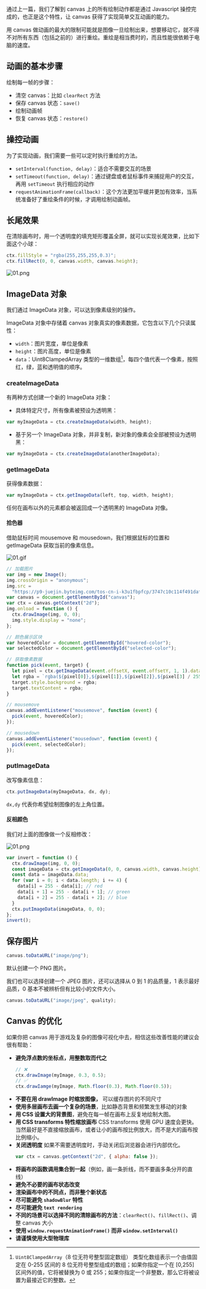 通过上一篇，我们了解到 canvas 上的所有绘制动作都是通过 Javascript 操控完成的，也正是这个特性，让 canvas 获得了实现简单交互动画的能力。

用 canvas 做动画的最大的限制可能就是图像一旦绘制出来，想要移动它，就不得不对所有东西（包括之前的）进行重绘。重绘是相当费时的，而且性能很依赖于电脑的速度。

## 动画的基本步骤

绘制每一帧的步骤：

- 清空 canvas：比如 `clearRect` 方法
- 保存 canvas 状态：`save()`
- 绘制动画帧
- 恢复 canvas 状态：`restore()`

## 操控动画

为了实现动画，我们需要一些可以定时执行重绘的方法。

- `setInterval(function, delay)`：适合不需要交互的场景
- `setTimeout(function, delay)`：通过键盘或者鼠标事件来捕捉用户的交互，再用 `setTimeout` 执行相应的动作
- `requestAnimationFrame(callback)`：这个方法更加平缓并更加有效率，当系统准备好了重绘条件的时候，才调用绘制动画帧。

## 长尾效果

在清除画布时，用一个透明度的填充矩形覆盖全屏，就可以实现长尾效果，比如下面这个小球：

```js
ctx.fillStyle = "rgba(255,255,255,0.3)";
ctx.fillRect(0, 0, canvas.width, canvas.height);
```

![01.png](https://p3-juejin.byteimg.com/tos-cn-i-k3u1fbpfcp/7832d4ea40cb42878c54ba85b853d385~tplv-k3u1fbpfcp-watermark.image?)

## ImageData 对象

我们通过 ImageData 对象，可以达到像素级别的操作。

ImageData 对象中存储着 canvas 对象真实的像素数据，它包含以下几个只读属性：

- `width`：图片宽度，单位是像素
- `height`：图片高度，单位是像素
- `data`：Uint8ClampedArray 类型的一维数组[^1]，每四个值代表一个像素，按照红，绿，蓝和透明值的顺序。
  [^1]: `Uint8ClampedArray`（8 位无符号整型固定数组） 类型化数组表示一个由值固定在 0-255 区间的 8 位无符号整型组成的数组；如果你指定一个在 [0,255] 区间外的值，它将被替换为 0 或 255；如果你指定一个非整数，那么它将被设置为最接近它的整数。

### createImageData

有两种方式创建一个新的 ImageData 对象：

- 具体特定尺寸，所有像素被预设为透明黑：

```js
var myImageData = ctx.createImageData(width, height);
```

- 基于另一个 ImageData 对象，并非复制，新对象的像素会全部被预设为透明黑：

```js
var myImageData = ctx.createImageData(anotherImageData);
```

### getImageData

获得像素数据：

```js
var myImageData = ctx.getImageData(left, top, width, height);
```

任何在画布以外的元素都会被返回成一个透明黑的 ImageData 对像。

#### 拾色器

借助鼠标时间 mousemove 和 mousedown，我们根据鼠标的位置和 getImageData 获取当前的像素信息。

![01.gif](https://p3-juejin.byteimg.com/tos-cn-i-k3u1fbpfcp/1e537c55d95e4a25ba7e2b5e9719e343~tplv-k3u1fbpfcp-watermark.image?)

```js
// 加载图片
var img = new Image();
img.crossOrigin = "anonymous";
img.src =
  "https://p9-juejin.byteimg.com/tos-cn-i-k3u1fbpfcp/3747c10c114f491daf72aa2b7e971c42~tplv-k3u1fbpfcp-zoom-crop-mark:1304:1304:1304:734.awebp?";
var canvas = document.getElementById("canvas");
var ctx = canvas.getContext("2d");
img.onload = function () {
  ctx.drawImage(img, 0, 0);
  img.style.display = "none";
};

// 颜色展示区块
var hoveredColor = document.getElementById("hovered-color");
var selectedColor = document.getElementById("selected-color");

// 获取像素数据
function pick(event, target) {
  let pixel = ctx.getImageData(event.offsetX, event.offsetY, 1, 1).data;
  let rgba = `rgba(${pixel[0]},${pixel[1]},${pixel[2]},${pixel[3] / 255})`;
  target.style.background = rgba;
  target.textContent = rgba;
}

// mousemove
canvas.addEventListener("mousemove", function (event) {
  pick(event, hoveredColor);
});

// mousedown
canvas.addEventListener("mousedown", function (event) {
  pick(event, selectedColor);
});
```

### putImageData

改写像素信息：

```js
ctx.putImageData(myImageData, dx, dy);
```

`dx,dy` 代表你希望绘制图像的左上角位置。

#### 反相颜色

我们对上面的图像做一个反相修改：

![01.png](https://p9-juejin.byteimg.com/tos-cn-i-k3u1fbpfcp/8f95d6a8c6724cdda0bb8e5f88a26c92~tplv-k3u1fbpfcp-watermark.image?)

```js
var invert = function () {
  ctx.drawImage(img, 0, 0);
  const imageData = ctx.getImageData(0, 0, canvas.width, canvas.height);
  const data = imageData.data;
  for (var i = 0; i < data.length; i += 4) {
    data[i] = 255 - data[i]; // red
    data[i + 1] = 255 - data[i + 1]; // green
    data[i + 2] = 255 - data[i + 2]; // blue
  }
  ctx.putImageData(imageData, 0, 0);
};
invert();
```

## 保存图片

```js
canvas.toDataURL("image/png");
```

默认创建一个 PNG 图片。

我们也可以选择创建一个 JPEG 图片，还可以选择从 0 到 1 的品质量，1 表示最好品质，0 基本不被辨析但有比较小的文件大小。

```js
canvas.toDataURL("image/jpeg", quality);
```

## Canvas 的优化

如果你把 canvas 用于游戏及复杂的图像可视化中去，相信这些改善性能的建议会很有帮助：

- **避免浮点数的坐标点，用整数取而代之**
  ```js
  // ❌
  ctx.drawImage(myImage, 0.3, 0.5);
  // ✅
  ctx.drawIamge(myImage, Math.floor(0.3), Math.floor(0.5));
  ```
- **不要在用 drawImage 时缩放图像，** 可以缓存图片的不同尺寸
- **使用多层画布去画一个复杂的场景**，比如静态背景和频繁发生移动的对象
- **用 CSS 设置大的背景图**，避免在每一帧在画布上反复地绘制大图。
- **用 CSS transforms 特性缩放画布**
  CSS transforms 使用 GPU 速度会更快。当然最好是不直接缩放画布，或者让小的画布按比例放大，而不是大的画布按比例缩小。
- **关闭透明度**
  如果不需要透明度时，手动关闭后浏览器会进行内部优化。
  ```js
  var ctx = canvas.getContext("2d", { alpha: false });
  ```
- **将画布的函数调用集合到一起**（例如，画一条折线，而不要画多条分开的直线）
- **避免不必要的画布状态改变**
- **渲染画布中的不同点，而非整个新状态**
- **尽可能避免 `shadowBlur` 特性**
- **尽可能避免 `text rendering`**
- **不同的场景可以选择不同的清除画布的方法**：`clearRect()`、`fillRect()`、调整 canvas 大小
- **使用 `window.requestAnimationFrame()` 而非 `window.setInterval()`**
- **请谨慎使用大型物理库**
